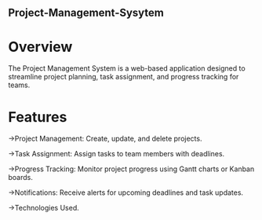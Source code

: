 ## Project-Management-Sysytem
 
# Overview
The Project Management System is a web-based application designed to streamline project planning, task assignment, and progress tracking for teams.

# Features
->Project Management: Create, update, and delete projects.

->Task Assignment: Assign tasks to team members with deadlines.

->Progress Tracking: Monitor project progress using Gantt charts or Kanban boards.

->Notifications: Receive alerts for upcoming deadlines and task updates.

->Technologies Used.
